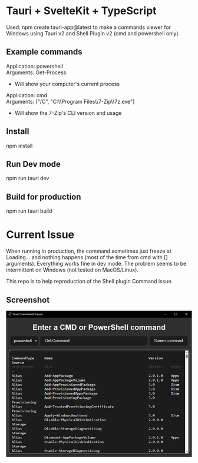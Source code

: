 # Tauri + SvelteKit + TypeScript

Used: npm create tauri-app@latest to make a commands viewer for Windows using Tauri v2 and Shell Plugin v2 (cmd and powershell only).

## Example commands

Application: powershell  
Arguments: Get-Process
* Will show your computer's current process

Application: cmd  
Arguments: ["/C", "C:\\\\Program Files\\\\7-Zip\\\\7z.exe"]
* Will show the 7-Zip's CLI version and usage

## Install

npm install

## Run Dev mode

npm run tauri dev

## Build for production

npm run tauri build

# Current Issue

When running in production, the command sometimes just freeze at Loading... and nothing happens (most of the time from cmd with [] arguments). Everything works fine in dev mode. The problem seems to be intermittent on Windows (not tested on MacOS/Linux).

This repo is to help reproduction of the Shell plugin Command issue.

## Screenshot

<img src="static/screenshot.png"/>